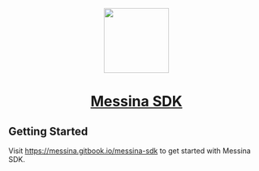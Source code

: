 <p align="center">
  <a href="https://messina.gitbook.io/messina-sdk">
    <picture>
      <source media="(prefers-color-scheme: dark)" srcset="https://messina.one/images/messina-logo-light.jpg">
      <img src="https://messina.one/images/messina-logo-dark.jpg" height="128">
    </picture>
    <h1 align="center">Messina SDK</h1>
  </a>
</p>

## Getting Started

Visit <a aria-label="Messina SDK" href="https://messina.gitbook.io/messina-sdk">https://messina.gitbook.io/messina-sdk</a> to get started with Messina SDK.
